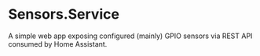 # Sensors.Service

A simple web app exposing configured (mainly) GPIO sensors via REST API consumed by Home Assistant.
